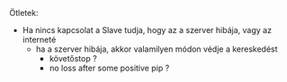 
Ötletek:
- Ha nincs kapcsolat a Slave tudja, hogy az a szerver hibája, vagy az interneté
   - ha a szerver hibája, akkor valamilyen módon védje a kereskedést
      - követőstop ?
      - no loss after some positive pip  ?
